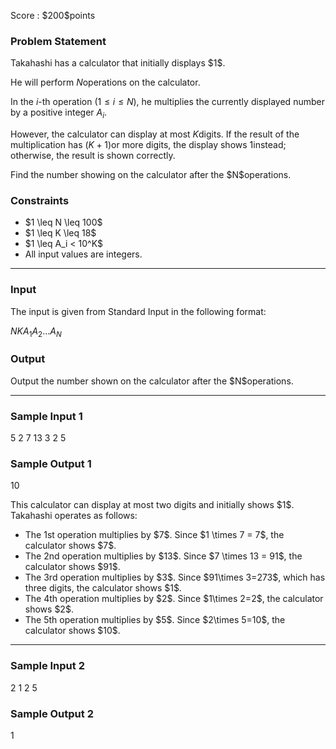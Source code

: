 
<div>

<span>

<span>

<p>
Score : $200$points
</p>

<div>

<section>

### **Problem Statement**

<p>
Takahashi has a calculator that initially displays $1$.

He will perform $N$operations on the calculator.

In the $i$-th operation $(1 \leq i \leq N)$, he multiplies the currently displayed number by a positive integer $A_i$.

However, the calculator can display at most $K$digits.
If the result of the multiplication has $(K+1)$or more digits, the display shows $1$instead; otherwise, the result is shown correctly.  
</p>

<p>
Find the number showing on the calculator after the $N$operations.
</p>

</section>

</div>

<div>

<section>

### **Constraints**

<ul>

<li>
$1 \leq N \leq 100$
</li>

<li>
$1 \leq K \leq 18$
</li>

<li>
$1 \leq A_i < 10^K$
</li>

<li>
All input values are integers.
</li>

</ul>

</section>

</div>

---

<div>

<div>

<section>

### **Input**

<p>
The input is given from Standard Input in the following format:
</p>

<div>

$N$$K$$A_1$$A_2$$\ldots$$A_N$
</div>

</section>

</div>

<div>

<section>

### **Output**

<p>
Output the number shown on the calculator after the $N$operations.
</p>

</section>

</div>

</div>

---

<div>

<section>

### **Sample Input 1**

<div>

5 2
7 13 3 2 5

</div>

</section>

</div>

<div>

<section>

### **Sample Output 1**

<div>

10

</div>

<p>
This calculator can display at most two digits and initially shows $1$.
Takahashi operates as follows:
</p>

<ul>

<li>
The 1st operation multiplies by $7$. Since $1 \times 7 = 7$, the calculator shows $7$.
</li>

<li>
The 2nd operation multiplies by $13$. Since $7 \times 13 = 91$, the calculator shows $91$.
</li>

<li>
The 3rd operation multiplies by $3$. Since $91\times 3=273$, which has three digits, the calculator shows $1$.
</li>

<li>
The 4th operation multiplies by $2$. Since $1\times 2=2$, the calculator shows $2$.
</li>

<li>
The 5th operation multiplies by $5$. Since $2\times 5=10$, the calculator shows $10$.
</li>

</ul>

</section>

</div>

---

<div>

<section>

### **Sample Input 2**

<div>

2 1
2 5

</div>

</section>

</div>

<div>

<section>

### **Sample Output 2**

<div>

1

</div>

</section>

</div>

</span>

</span>

</div>
